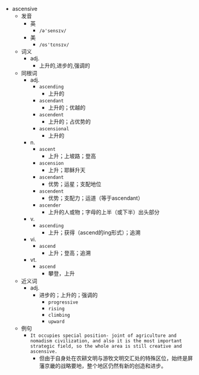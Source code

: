 - ascensive
  - 发音
    - 英
      - `/ə'sensɪv/`
    - 美
      - `/ɑs'tɛnsɪv/`
  - 词义
    - adj.
      - 上升的,进步的,强调的
  - 同根词
    - adj.
      - `ascending`
        - 上升的
      - `ascendant`
        - 上升的；优越的
      - `ascendent`
        - 上升的；占优势的
      - `ascensional`
        - 上升的
    - n.
      - `ascent`
        - 上升；上坡路；登高
      - `ascension`
        - 上升；耶稣升天
      - `ascendant`
        - 优势；运星；支配地位
      - `ascendent`
        - 优势；支配力；运道（等于ascendant）
      - `ascender`
        - 上升的人或物；字母的上半（或下半）出头部分
    - v.
      - `ascending`
        - 上升；获得（ascend的ing形式）；追溯
    - vi.
      - `ascend`
        - 上升；登高；追溯
    - vt.
      - `ascend`
        - 攀登，上升
  - 近义词
    - adj.
      - 进步的；上升的；强调的
        - `progressive`
        - `rising`
        - `climbing`
        - `upward`
  - 例句
    - `It occupies special position- joint of agriculture and nomadism civilization, and also it is the most important strategic field, so the whole area is still creative and ascensive.`
      - 但由于自身处在农耕文明与游牧文明交汇处的特殊区位，始终是屏藩京畿的战略要地，整个地区仍然有新的创造和进步。

